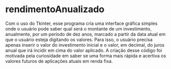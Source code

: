 # rendimentoAnualizado
Com o uso do Tkinter, esse programa cria uma interface gráfica simples onde o usuário pode saber qual será o montante de um investimento, anualmente, por um período de dez anos, marcado a partir da data atual em que o usuário esteja digitando os valores. Para isso, o usuário precisa apenas inserir o valor do investimento inicial e o valor, em decimal, do juros anual que irá incidir em cima do valor aplicado. A criação desse código foi motivada pela curiosidade em saber se uma forma mais rápida e acertiva os valores futuros de aplicações atuais em renda fixa.
